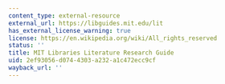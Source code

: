 ```yaml
---
content_type: external-resource
external_url: https://libguides.mit.edu/lit
has_external_license_warning: true
license: https://en.wikipedia.org/wiki/All_rights_reserved
status: ''
title: MIT Libraries Literature Research Guide
uid: 2ef93056-d074-4303-a232-a1c472ecc9cf
wayback_url: ''
---
```

